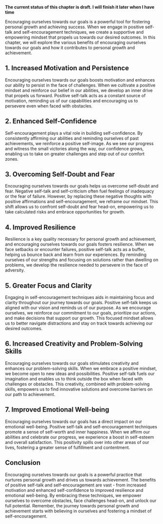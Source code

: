 **The current status of this chapter is draft. I will finish it later when I have time**

Encouraging ourselves towards our goals is a powerful tool for fostering personal growth and achieving success. When we engage in positive self-talk and self-encouragement techniques, we create a supportive and empowering mindset that propels us towards our desired outcomes. In this chapter, we will explore the various benefits of encouraging ourselves towards our goals and how it contributes to personal growth and achievement.

**1. Increased Motivation and Persistence**
-------------------------------------------

Encouraging ourselves towards our goals boosts motivation and enhances our ability to persist in the face of challenges. When we cultivate a positive mindset and reinforce our belief in our abilities, we develop an inner drive that propels us forward. Positive self-talk acts as a constant source of motivation, reminding us of our capabilities and encouraging us to persevere even when faced with obstacles.

**2. Enhanced Self-Confidence**
-------------------------------

Self-encouragement plays a vital role in building self-confidence. By consistently affirming our abilities and reminding ourselves of past achievements, we reinforce a positive self-image. As we see our progress and witness the small victories along the way, our confidence grows, enabling us to take on greater challenges and step out of our comfort zones.

**3. Overcoming Self-Doubt and Fear**
-------------------------------------

Encouraging ourselves towards our goals helps us overcome self-doubt and fear. Negative self-talk and self-criticism often fuel feelings of inadequacy or the fear of failure. However, by replacing these negative thoughts with positive affirmations and self-encouragement, we reframe our mindset. This shift allows us to confront self-doubt and fear head-on, empowering us to take calculated risks and embrace opportunities for growth.

**4. Improved Resilience**
--------------------------

Resilience is a key quality necessary for personal growth and achievement, and encouraging ourselves towards our goals fosters resilience. When we face setbacks or encounter failures, positive self-talk acts as a buffer, helping us bounce back and learn from our experiences. By reminding ourselves of our strengths and focusing on solutions rather than dwelling on problems, we develop the resilience needed to persevere in the face of adversity.

**5. Greater Focus and Clarity**
--------------------------------

Engaging in self-encouragement techniques aids in maintaining focus and clarity throughout our journey towards our goals. Positive self-talk keeps us aligned with our vision and reminds us of our purpose. As we encourage ourselves, we reinforce our commitment to our goals, prioritize our actions, and make decisions that support our growth. This focused mindset allows us to better navigate distractions and stay on track towards achieving our desired outcomes.

**6. Increased Creativity and Problem-Solving Skills**
------------------------------------------------------

Encouraging ourselves towards our goals stimulates creativity and enhances our problem-solving skills. When we embrace a positive mindset, we become open to new ideas and possibilities. Positive self-talk fuels our imagination and enables us to think outside the box when faced with challenges or obstacles. This creativity, combined with problem-solving skills, empowers us to find innovative solutions and overcome barriers on our path to achievement.

**7. Improved Emotional Well-being**
------------------------------------

Encouraging ourselves towards our goals has a direct impact on our emotional well-being. Positive self-talk and self-encouragement techniques promote a sense of self-worth and inner happiness. When we affirm our abilities and celebrate our progress, we experience a boost in self-esteem and overall satisfaction. This positivity spills over into other areas of our lives, fostering a greater sense of fulfillment and contentment.

**Conclusion**
--------------

Encouraging ourselves towards our goals is a powerful practice that nurtures personal growth and drives us towards achievement. The benefits of positive self-talk and self-encouragement are vast - from increased motivation and enhanced self-confidence to improved resilience and emotional well-being. By embracing these techniques, we empower ourselves to overcome obstacles, face challenges head-on, and unlock our full potential. Remember, the journey towards personal growth and achievement starts with believing in ourselves and fostering a mindset of self-encouragement.
